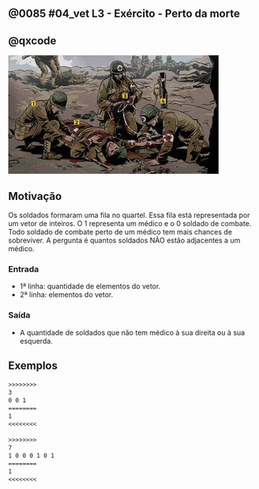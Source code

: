 ## @0085 #04_vet L3 - Exército - Perto da morte
## @qxcode

![](capa.jpg)

## Motivação

Os soldados formaram uma fila no quartel. Essa fila está representada por um vetor de inteiros. O 1 representa um médico e o 0 soldado de combate. Todo soldado de combate perto de um médico tem mais chances de sobreviver. A pergunta é quantos soldados NÃO estão adjacentes a um médico.  

### Entrada

*   1ª linha:  quantidade de elementos do vetor.
*   2ª linha:  elementos do vetor.

### Saída

*   A quantidade de soldados que não tem médico à sua direita ou à sua esquerda.

## Exemplos

```
>>>>>>>>
3
0 0 1
========
1
<<<<<<<<

>>>>>>>>
7
1 0 0 0 1 0 1
========
1
<<<<<<<<
```

#

<!---
>>>>>>>> 01
5
0 0 1 0 0
========
2
<<<<<<<<

>>>>>>>> 02
7
1 0 0 0 0 0 1
========
3
<<<<<<<<

>>>>>>>> 03
6
0 1 0 0 1 0
========
0
<<<<<<<<
--->